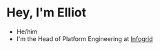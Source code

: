 # Hey, I'm Elliot

- He/him
- I'm the Head of Platform Engineering at [Infogrid](https://infogrid.io)
